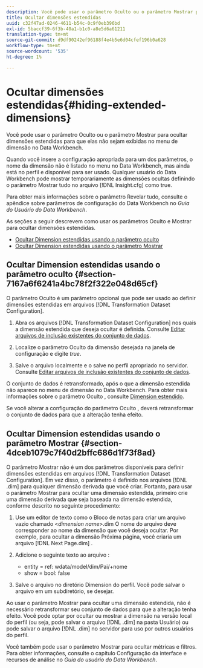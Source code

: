 ```yaml
---
description: Você pode usar o parâmetro Oculto ou o parâmetro Mostrar para ocultar dimensões estendidas para que elas não sejam exibidas no menu de dimensão no Data Workbench.
title: Ocultar dimensões estendidas
uuid: c32f47ad-0246-4611-b54c-0c9f0eb396bd
exl-id: 5baccf39-6f3b-40a1-b1c0-a8e5d6a61211
translation-type: tm+mt
source-git-commit: d9df90242ef96188f4e4b5e6d04cfef196b0a628
workflow-type: tm+mt
source-wordcount: '535'
ht-degree: 1%

---
```


# Ocultar dimensões estendidas{#hiding-extended-dimensions}

Você pode usar o parâmetro Oculto ou o parâmetro Mostrar para ocultar dimensões estendidas para que elas não sejam exibidas no menu de dimensão no Data Workbench.

Quando você insere a configuração apropriada para um dos parâmetros, o nome da dimensão não é listado no menu no Data Workbench, mas ainda está no perfil e disponível para ser usado. Qualquer usuário do Data Workbench pode mostrar temporariamente as dimensões ocultas definindo o parâmetro Mostrar tudo no arquivo [!DNL Insight.cfg] como true.

Para obter mais informações sobre o parâmetro Revelar tudo, consulte o apêndice sobre parâmetros de configuração do Data Workbench no *Guia do Usuário do Data Workbench*.

As seções a seguir descrevem como usar os parâmetros Oculto e Mostrar para ocultar dimensões estendidas.

* [Ocultar Dimension estendidas usando o parâmetro oculto](../../../../home/c-dataset-const-proc/c-dataset-config-tools/c-hide-dataset-comp/c-hide-ex-dim.md#section-7167a6f6241a4bc78f2f322e048d65cf)
* [Ocultar Dimension estendidas usando o parâmetro Mostrar](../../../../home/c-dataset-const-proc/c-dataset-config-tools/c-hide-dataset-comp/c-hide-ex-dim.md#section-4dceb1079c7f40d2bffc686d1f73f8ad)

## Ocultar Dimension estendidas usando o parâmetro oculto {#section-7167a6f6241a4bc78f2f322e048d65cf}

O parâmetro Oculto é um parâmetro opcional que pode ser usado ao definir dimensões estendidas em arquivos [!DNL Transformation Dataset Configuration].

1. Abra os arquivos [!DNL Transformation Dataset Configuration] nos quais a dimensão estendida que deseja ocultar é definida. Consulte [Editar arquivos de inclusão existentes do conjunto de dados](../../../../home/c-dataset-const-proc/c-dataset-inc-files/c-work-dataset-inc-files/t-edit-ex-dataset-inc-files.md#task-456c04e38ebc425fb35677a6bb6aa077).

1. Localize o parâmetro Oculto da dimensão desejada na janela de configuração e digite *true*.
1. Salve o arquivo localmente e o salve no perfil apropriado no servidor. Consulte [Editar arquivos de inclusão existentes do conjunto de dados](../../../../home/c-dataset-const-proc/c-dataset-inc-files/c-work-dataset-inc-files/t-edit-ex-dataset-inc-files.md#task-456c04e38ebc425fb35677a6bb6aa077).

O conjunto de dados é retransformado, após o que a dimensão estendida não aparece no menu de dimensão no Data Workbench. Para obter mais informações sobre o parâmetro Oculto , consulte [Dimension estendido](../../../../home/c-dataset-const-proc/c-ex-dim/c-abt-ex-dim.md).

Se você alterar a configuração do parâmetro Oculto , deverá retransformar o conjunto de dados para que a alteração tenha efeito.

## Ocultar Dimension estendidas usando o parâmetro Mostrar {#section-4dceb1079c7f40d2bffc686d1f73f8ad}

O parâmetro Mostrar não é um dos parâmetros disponíveis para definir dimensões estendidas em arquivos [!DNL Transformation Dataset Configuration]. Em vez disso, o parâmetro é definido nos arquivos [!DNL .dim] para qualquer dimensão derivada que você criar. Portanto, para usar o parâmetro Mostrar para ocultar uma dimensão estendida, primeiro crie uma dimensão derivada que seja baseada na dimensão estendida, conforme descrito no seguinte procedimento:

1. Use um editor de texto como o Bloco de notas para criar um arquivo vazio chamado &lt;*dimension name*>.dim O nome do arquivo deve corresponder ao nome da dimensão que você deseja ocultar. Por exemplo, para ocultar a dimensão Próxima página, você criaria um arquivo [!DNL Next Page.dim] .

1. Adicione o seguinte texto ao arquivo :

   * entity = ref: wdata/model/dim/Pai/+nome
   * show = bool: false

1. Salve o arquivo no diretório Dimension do perfil. Você pode salvar o arquivo em um subdiretório, se desejar.

Ao usar o parâmetro Mostrar para ocultar uma dimensão estendida, não é necessário retransformar seu conjunto de dados para que a alteração tenha efeito. Você pode optar por ocultar ou mostrar a dimensão na versão local do perfil (ou seja, pode salvar o arquivo [!DNL .dim] na pasta Usuário) ou pode salvar o arquivo [!DNL .dim] no servidor para uso por outros usuários do perfil.

Você também pode usar o parâmetro Mostrar para ocultar métricas e filtros. Para obter informações, consulte o capítulo Configuração da interface e recursos de análise no *Guia do usuário do Data Workbench*.
